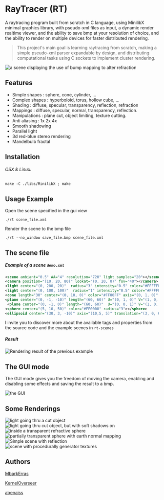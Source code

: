 # RayTracer (RT)
A raytracing program built from scratch in C language, using MinilibX minimal graphics library, with pseudo-xml files as input, a dynamic render realtime viewer, and the ability to save bmp at your resolution of choice, and the ability to render on multiple devices for faster distributed rendering.

> This project's main goal is learning raytracing from scratch, making a simple pseudo-xml parser expandable by design, and distributing computational tasks using C sockets to implement cluster rendering.

![a scene displaying the use of bump mapping to alter refraction](https://i.ibb.co/sjtxBYV/test2.png "a scene displaying the use of bump mapping to alter refraction")
## Features
- Simple shapes : sphere, cone, cylinder, ...
- Complex shapes : hyperboloid, torus, hollow cube, ...
- Shading : diffuse, specular, transparency, reflection, refraction
- Mappings : diffuse, specular, normal, transparency, reflection.
- Manipulations : plane cut, object limiting, texture cutting.
- Anti aliasing : 1x 2x 4x
- Smooth shadowing
- Parallel light
- 3d red-blue stereo rendering
- Mandelbulb fractal

## Installation
###### OSX & Linux:
`make -C ./libs/MinilibX ; make`
## Usage Example
Open the scene specified in the gui view

`./rt scene_file.xml`

Render the scene to the bmp file

`./rt --no_window save_file.bmp scene_file.xml`
## The scene file
##### Example of a scene `demo.xml`

```xml
<scene ambiant="0.5" AA="4" resolution="720" light_samples="20"></scene>
<camera position="(10, 20, 80)" lookat="(0, 20, 0)" fov="40"></camera>
<light center="(0, 200, 20)"  radius="3" intensity="0.5" color="#FFFFFF"></light>
<light center="(0, 100, 100)"  radius="1" intensity="0.5" color="#FFFFFF"></light>
<cone length="30" center="(0, 10, 0)" color="#FF00FF" axis="(0, 1, 0)" radius="6"></cone>
<plane center="(0, -1, -10)" length="(60, 60)" U="(0, 1, 0)" V="(1, 0, 0)"  color="#D3D3D3"></plane>
 <plane center="(0, -1, 0)" length="(60, 60)"  U="(0, 0, 1)" V="(1, 0, 0)"  color="#D3D3D3"></plane>
<sphere center="(5, 10, 50)" color="#FF0000" radius="3"></sphere>
<ellipsoid center="(30, 3, -10)" axis="(10,5, 5)" translation="(3, 0, 0)" color="#000000" radius="4"></ellipsoid>
```
I invite you to discover more about the available tags and properties from the source code and the example scenes in `rt-scenes`
##### Result
![Rendering result of the previous example](https://i.ibb.co/vkDzwSF/demo.png "Rendering result of the example above")
## The GUI mode
The GUI mode gives you the freedom of moving the camera, enabling and disabling some effects and saving the result to a bmp.

![the GUI](https://i.ibb.co/7SbPBLL/Screen-Shot-2020-05-17-at-1-11-51-AM.png "the GUI")
## Some Renderings
![light going thru a cut object](https://i.ibb.co/GJwD6G3/158967922388267.png "light going thru a cut object")
![light going thru cut object, but with soft shadows on](https://i.ibb.co/hHWwqKY/diapositive.png "light going thru cut object, but with soft shadows on")
![inside a transparent refractive sphere](https://i.ibb.co/QMSt2Qr/1580384043170700.png "inside a transparent refractive sphere")
![partially transparent sphere with earth normal mapping](https://i.ibb.co/y4t46qq/1580384119194446.png "partially transparent sphere with earth normal mapping")
![Simple scene with reflection](https://i.ibb.co/1rgdcb0/1583013314639682.png "Simple scene with reflection")
![scene with procedurally generator textures](https://i.ibb.co/CbWGkH4/1589678433499213.png "scene with procedurally generator textures")
## Authors
[MbarkErras](https://github.com/MbarkErras "github.com/MbarkErras")

[KernelOverseer](https://github.com/KernelOverseer "github.com/KernelOverseer")

[abenaiss](https://github.com/abenaiss "github.com/abenaiss")

